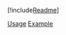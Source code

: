 [!include[Readme](README.md)]

[Usage](xref://1-instructions/1-usage.md)
[Example](xref://example:1-example.md)
